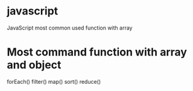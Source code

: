 # javascript
JavaScript most common used function with array

# Most command function with array and object
forEach()
filter()
map()
sort()
reduce()
